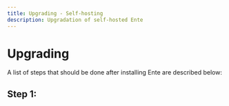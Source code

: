 ```yaml
---
title: Upgrading - Self-hosting
description: Upgradation of self-hosted Ente
---
```


# Upgrading

A list of steps that should be done after installing Ente are described below:

## Step 1: 
